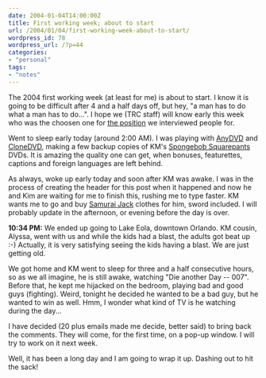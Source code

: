 ```yaml
---
date: 2004-01-04T14:00:00Z
title: First working week; about to start
url: /2004/01/04/first-working-week-about-to-start/
wordpress_id: 78
wordpress_url: /?p=44
categories:
- "personal"
tags:
- "notes"
---
```


The 2004 first working week (at least for me) is about to start. I know it is going to be difficult after 4 and a half days off, but hey, "a man has to do what a man has to do...". I hope we (TRC staff) will know early this week who was the choosen one for <a href="/2003/12/26/good-bye-2003/" title="See references to this on this post.">the position</a> we interviewed people for.

Went to sleep early today (around 2:00 AM). I was playing with <a href="http://www.slysoft.com/en/anydvd.html" title="Slysoft AnyDVD.">AnyDVD</a> and <a href="http://www.elby.ch/en/products/clone_dvd/" title="Elby's CloneDVD.">CloneDVD</a>, making a few backup copies of KM's <a href="http://www.nick.com/all_nick/tv_supersites/spongebob/" title="Nickelodeon Spongebob Squarepants web site.">Spongebob Squarepants</a> DVDs. It is amazing the quality one can get, when bonuses, featurettes, captions and foreign languages are left behind.

As always, woke up early today and soon after KM was awake. I was in the process of creating the header for this post when it happened and now he and Kim are waiting for me to finish this, rushing me to type faster. KM wants me to go and buy <a href="http://www.cartoonnetwork.com/samuraijack/" title="Cartoon Network: Samurai Jack.">Samurai Jack</a> clothes for him, sword included. I will probably update in the afternoon, or evening before the day is over.

<strong>10:34 PM:</strong> We ended up going to Lake Eola, downtown Orlando. KM cousin, Alyssa, went with us and while the kids had a blast, the adults got beat up :-) Actually, it is very satisfying seeing the kids having a blast. We are just getting old.

We got home and KM went to sleep for three and a half consecutive hours, so as we all imagine, he is still awake, watching "Die another Day -- 007". Before that, he kept me hijacked on the bedroom, playing bad and good guys (fighting). Weird, tonight he decided he wanted to be a bad guy, but he wanted to win as well. Hmm, I wonder what kind of TV is he watching during the day...

I have decided (20 plus emails made me decide, better said) to bring back the comments. They will come, for the first time, on a pop-up window. I will try to work on it next week.

Well, it has been a long day and I am going to wrap it up. Dashing out to hit the sack!
